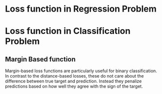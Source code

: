 # Loss function in Regression Problem


# Loss function in Classification Problem


## Margin Based function
Margin-based loss functions are particularly useful for binary classification. In contrast to the distance-based losses, these do not care about the difference between true target and prediction. Instead they penalize predictions based on how well they agree with the sign of the target.
